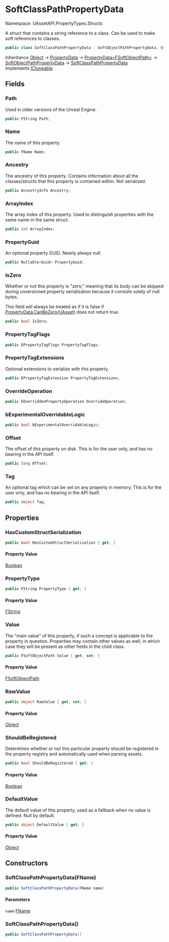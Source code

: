 # SoftClassPathPropertyData

Namespace: UAssetAPI.PropertyTypes.Structs

A struct that contains a string reference to a class. Can be used to make soft references to classes.

```csharp
public class SoftClassPathPropertyData : SoftObjectPathPropertyData, System.ICloneable
```

Inheritance [Object](https://docs.microsoft.com/en-us/dotnet/api/system.object) → [PropertyData](./uassetapi.propertytypes.objects.propertydata.md) → [PropertyData&lt;FSoftObjectPath&gt;](./uassetapi.propertytypes.objects.propertydata-1.md) → [SoftObjectPathPropertyData](./uassetapi.propertytypes.structs.softobjectpathpropertydata.md) → [SoftClassPathPropertyData](./uassetapi.propertytypes.structs.softclasspathpropertydata.md)<br>
Implements [ICloneable](https://docs.microsoft.com/en-us/dotnet/api/system.icloneable)

## Fields

### **Path**

Used in older versions of the Unreal Engine.

```csharp
public FString Path;
```

### **Name**

The name of this property.

```csharp
public FName Name;
```

### **Ancestry**

The ancestry of this property. Contains information about all the classes/structs that this property is contained within. Not serialized.

```csharp
public AncestryInfo Ancestry;
```

### **ArrayIndex**

The array index of this property. Used to distinguish properties with the same name in the same struct.

```csharp
public int ArrayIndex;
```

### **PropertyGuid**

An optional property GUID. Nearly always null.

```csharp
public Nullable<Guid> PropertyGuid;
```

### **IsZero**

Whether or not this property is "zero," meaning that its body can be skipped during unversioned property serialization because it consists solely of null bytes.



This field will always be treated as if it is false if [PropertyData.CanBeZero(UAsset)](./uassetapi.propertytypes.objects.propertydata.md#canbezerouasset) does not return true.

```csharp
public bool IsZero;
```

### **PropertyTagFlags**

```csharp
public EPropertyTagFlags PropertyTagFlags;
```

### **PropertyTagExtensions**

Optional extensions to serialize with this property.

```csharp
public EPropertyTagExtension PropertyTagExtensions;
```

### **OverrideOperation**

```csharp
public EOverriddenPropertyOperation OverrideOperation;
```

### **bExperimentalOverridableLogic**

```csharp
public bool bExperimentalOverridableLogic;
```

### **Offset**

The offset of this property on disk. This is for the user only, and has no bearing in the API itself.

```csharp
public long Offset;
```

### **Tag**

An optional tag which can be set on any property in memory. This is for the user only, and has no bearing in the API itself.

```csharp
public object Tag;
```

## Properties

### **HasCustomStructSerialization**

```csharp
public bool HasCustomStructSerialization { get; }
```

#### Property Value

[Boolean](https://docs.microsoft.com/en-us/dotnet/api/system.boolean)<br>

### **PropertyType**

```csharp
public FString PropertyType { get; }
```

#### Property Value

[FString](./uassetapi.unrealtypes.fstring.md)<br>

### **Value**

The "main value" of this property, if such a concept is applicable to the property in question. Properties may contain other values as well, in which case they will be present as other fields in the child class.

```csharp
public FSoftObjectPath Value { get; set; }
```

#### Property Value

[FSoftObjectPath](./uassetapi.propertytypes.objects.fsoftobjectpath.md)<br>

### **RawValue**

```csharp
public object RawValue { get; set; }
```

#### Property Value

[Object](https://docs.microsoft.com/en-us/dotnet/api/system.object)<br>

### **ShouldBeRegistered**

Determines whether or not this particular property should be registered in the property registry and automatically used when parsing assets.

```csharp
public bool ShouldBeRegistered { get; }
```

#### Property Value

[Boolean](https://docs.microsoft.com/en-us/dotnet/api/system.boolean)<br>

### **DefaultValue**

The default value of this property, used as a fallback when no value is defined. Null by default.

```csharp
public object DefaultValue { get; }
```

#### Property Value

[Object](https://docs.microsoft.com/en-us/dotnet/api/system.object)<br>

## Constructors

### **SoftClassPathPropertyData(FName)**

```csharp
public SoftClassPathPropertyData(FName name)
```

#### Parameters

`name` [FName](./uassetapi.unrealtypes.fname.md)<br>

### **SoftClassPathPropertyData()**

```csharp
public SoftClassPathPropertyData()
```
